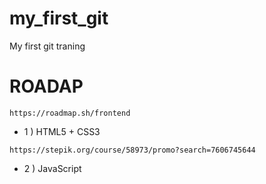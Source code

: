 # my_first_git

My first git traning

# ROADAP

```
https://roadmap.sh/frontend
```

* 1 ) HTML5 + CSS3
```
https://stepik.org/course/58973/promo?search=7606745644
```

* 2 ) JavaScript